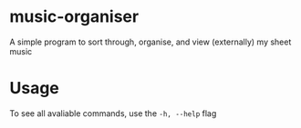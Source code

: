# music-organiser
A simple program to sort through, organise, and view (externally) my sheet music

# Usage

To see all avaliable commands, use the ```-h, --help``` flag


